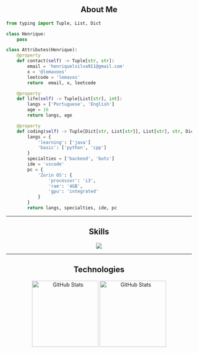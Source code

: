 <h2 align="center">About Me</h2> 

```python
from typing import Tuple, List, Dict

class Henrique:
    pass

class Attributes(Henrique):
    @property
    def contact(self) -> Tuple[str, str]:
        email = 'henriquelsilva911@gmail.com'
        x = '@lemavoos'
        leetcode = 'lemavos'
        return  email, x, leetcode

    @property
    def life(self) -> Tuple[List[str], int]:
        langs = ['Portuguese', 'English']
        age = 16
        return langs, age

    @property
    def coding(self) -> Tuple[Dict[str, List[str]], List[str], str, Dict[str, Dict[str, str]]]:
        langs = {
            'learning': ['java']
            'basic': ['python', 'cpp']
        }
        specialties = ['backend', 'bots']
        ide = 'vscode'
        pc = {
            'Zorin OS': {
                'processor': 'i3',
                'ram': '4GB',
                'gpu': 'integrated'
            }
        }
        return langs, specialties, ide, pc
```

---

<h2 align="center">Skills</h2>

<p align="center">
  <img src="https://skillicons.dev/icons?i=python,cpp,git,github,vscode" />
</p>

---

<h2 align="center">Technologies</h2>

<p align="center">
  <img 
    align="center" 
    alt="GitHub Stats" 
    height="180" 
    src="https://github-readme-stats.vercel.app/api/top-langs/?username=lemavos&theme=tokyonight&layout=compact&custom_title=Tecnologias&langs_count=9" 
  />
  <img 
    align="center" 
    alt="GitHub Stats" 
    height="180" 
    src="https://github-readme-stats.vercel.app/api?username=lemavos&theme=tokyonight&show_icons=true" 
  />
</p>
